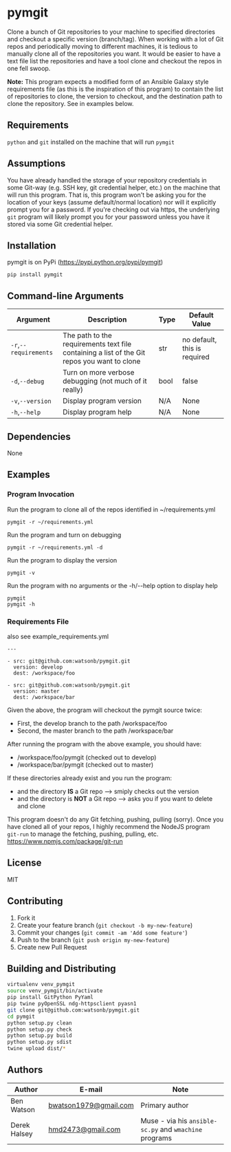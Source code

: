 # pymgit

Clone a bunch of Git repositories to your machine to specified directories and
checkout a specific version (branch/tag).  When working with a lot of Git repos
and periodically moving to different machines, it is tedious to manually clone
all of the repositories you want.  It would be easier to have a text file list
the repositories and have a tool clone and checkout the repos in one fell
swoop.

**Note:** This program expects a modified form of an Ansible Galaxy style
requirements file (as this is the inspiration of this program) to contain the
list of repositories to clone, the version to checkout, and the destination
path to clone the repository.  See in examples below.

## Requirements

`python` and `git` installed on the machine that will run `pymgit`

## Assumptions

You have already handled the storage of your repository credentials in some
Git-way (e.g. SSH key, git credential helper, etc.) on the machine that will
run this program.  That is, this program won't be asking you for the location
of your keys (assume default/normal location) nor will it explicitly prompt
you for a password.  If you're checking out via https, the underlying `git`
program will likely prompt you for your password unless you have it stored
via some Git credential helper.

## Installation

pymgit is on PyPi (https://pypi.python.org/pypi/pymgit)

    pip install pymgit

## Command-line Arguments

| Argument | Description | Type | Default Value |
|---|---|---|---|
| `-r`,`--requirements` | The path to the requirements text file containing a list of the Git repos you want to clone | str | no default, this is required |
| `-d`,`--debug` | Turn on more verbose debugging (not much of it really)|bool|false|
| `-v`,`--version` | Display program version | N/A | None |
| `-h`,`--help` | Display program help | N/A | None |

## Dependencies

None

## Examples

### Program Invocation

Run the program to clone all of the repos identified in ~/requirements.yml

    pymgit -r ~/requirements.yml

Run the program and turn on debugging

    pymgit -r ~/requirements.yml -d

Run the program to display the version

    pymgit -v

Run the program with no arguments or the -h/--help option to display help

    pymgit
    pymgit -h

### Requirements File
also see example_requirements.yml

    ---

    - src: git@github.com:watsonb/pymgit.git
      version: develop
      dest: /workspace/foo

    - src: git@github.com:watsonb/pymgit.git
      version: master
      dest: /workspace/bar

Given the above, the program will checkout the pymgit source twice:
- First, the develop branch to the path /workspace/foo
- Second, the master branch to the path /workspace/bar

After running the program with the above example, you should have:
- /workspace/foo/pymgit (checked out to develop)
- /workspace/bar/pymgit (checked out to master)

If these directories already exist and you run the program:
- and the directory **IS** a Git repo --> smiply checks out the version
- and the directory is **NOT** a Git repo --> asks you if you want to delete and clone

This program doesn't do any Git fetching, pushing, pulling (sorry).  Once you
have cloned all of your repos, I highly recommend the NodeJS program `git-run`
to manage the fetching, pushing, pulling, etc. https://www.npmjs.com/package/git-run

## License

MIT

## Contributing

1. Fork it
1. Create your feature branch (`git checkout -b my-new-feature`)
1. Commit your changes (`git commit -am 'Add some feature'`)
1. Push to the branch (`git push origin my-new-feature`)
1. Create new Pull Request

## Building and Distributing

```bash
virtualenv venv_pymgit
source venv_pymgit/bin/activate
pip install GitPython PyYaml
pip twine pyOpenSSL ndg-httpsclient pyasn1
git clone git@github.com:watsonb/pymgit.git
cd pymgit
python setup.py clean
python setup.py check
python setup.py build
python setup.py sdist
twine upload dist/*
```

## Authors

| Author | E-mail | Note |
|---|---|---|
|Ben Watson|bwatson1979@gmail.com|Primary author|
|Derek Halsey| hmd2473@gmail.com | Muse - via his `ansible-sc.py` and `wmachine` programs |